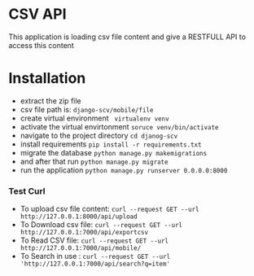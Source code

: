 # CSV API

This application is loading csv file content and give a RESTFULL API to access this content
# Installation

  - extract the zip file
  - csv file path is: `django-scv/mobile/file`
  - create virtual environment ` virtualenv venv`
  - activate the virtual envirtonment `soruce venv/bin/activate`
  - navigate to the project directory  `cd djanog-scv`
  - install requirements `pip install -r requirements.txt`
  - migrate the database `python manage.py makemigrations`
  - and after that run `python manage.py migrate`
  - run the application `python manage.py runserver 0.0.0.0:8000`

### Test Curl
  - To upload csv file content:
  ``` curl --request GET --url http://127.0.0.1:8000/api/upload ```
  - To Download csv file:
  ``` curl --request GET --url http://127.0.0.1:7000/api/exportcsv ```
  - To Read CSV file:
  ```curl --request GET --url http://127.0.0.1:7000/api/mobile/```
  - To Search in use : ```curl --request GET
  --url 'http://127.0.0.1:7000/api/search?q=item' ```